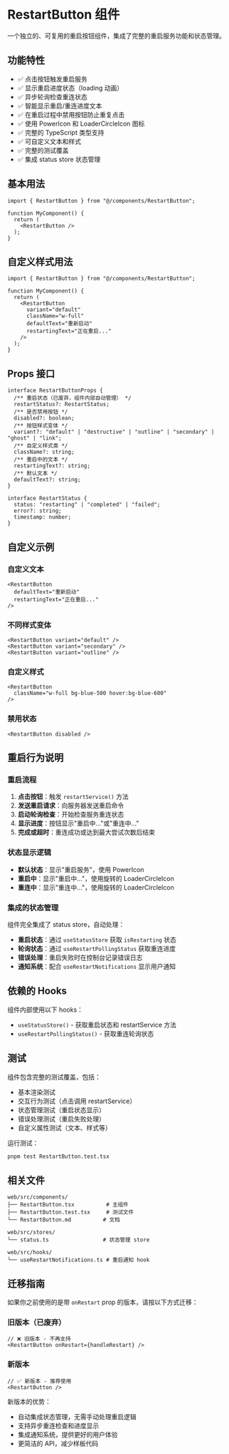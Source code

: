 # RestartButton 组件

一个独立的、可复用的重启按钮组件，集成了完整的重启服务功能和状态管理。

## 功能特性

- ✅ 点击按钮触发重启服务
- ✅ 显示重启进度状态（loading 动画）
- ✅ 异步轮询检查重连状态
- ✅ 智能显示重启/重连进度文本
- ✅ 在重启过程中禁用按钮防止重复点击
- ✅ 使用 PowerIcon 和 LoaderCircleIcon 图标
- ✅ 完整的 TypeScript 类型支持
- ✅ 可自定义文本和样式
- ✅ 完整的测试覆盖
- ✅ 集成 status store 状态管理

## 基本用法

```tsx
import { RestartButton } from "@/components/RestartButton";

function MyComponent() {
  return (
    <RestartButton />
  );
}
```

## 自定义样式用法

```tsx
import { RestartButton } from "@/components/RestartButton";

function MyComponent() {
  return (
    <RestartButton
      variant="default"
      className="w-full"
      defaultText="重新启动"
      restartingText="正在重启..."
    />
  );
}
```

## Props 接口

```tsx
interface RestartButtonProps {
  /** 重启状态（已废弃，组件内部自动管理） */
  restartStatus?: RestartStatus;
  /** 是否禁用按钮 */
  disabled?: boolean;
  /** 按钮样式变体 */
  variant?: "default" | "destructive" | "outline" | "secondary" | "ghost" | "link";
  /** 自定义样式类 */
  className?: string;
  /** 重启中的文本 */
  restartingText?: string;
  /** 默认文本 */
  defaultText?: string;
}

interface RestartStatus {
  status: "restarting" | "completed" | "failed";
  error?: string;
  timestamp: number;
}
```

## 自定义示例

### 自定义文本

```tsx
<RestartButton
  defaultText="重新启动"
  restartingText="正在重启..."
/>
```

### 不同样式变体

```tsx
<RestartButton variant="default" />
<RestartButton variant="secondary" />
<RestartButton variant="outline" />
```

### 自定义样式

```tsx
<RestartButton
  className="w-full bg-blue-500 hover:bg-blue-600"
/>
```

### 禁用状态

```tsx
<RestartButton disabled />
```

## 重启行为说明

### 重启流程

1. **点击按钮**：触发 `restartService()` 方法
2. **发送重启请求**：向服务器发送重启命令
3. **启动轮询检查**：开始检查服务重连状态
4. **显示进度**：按钮显示"重启中..."或"重连中..."
5. **完成或超时**：重连成功或达到最大尝试次数后结束

### 状态显示逻辑

- **默认状态**：显示"重启服务"，使用 PowerIcon
- **重启中**：显示"重启中..."，使用旋转的 LoaderCircleIcon
- **重连中**：显示"重连中..."，使用旋转的 LoaderCircleIcon

### 集成的状态管理

组件完全集成了 status store，自动处理：

- **重启状态**：通过 `useStatusStore` 获取 `isRestarting` 状态
- **轮询状态**：通过 `useRestartPollingStatus` 获取重连进度
- **错误处理**：重启失败时在控制台记录错误日志
- **通知系统**：配合 `useRestartNotifications` 显示用户通知

## 依赖的 Hooks

组件内部使用以下 hooks：

- `useStatusStore()` - 获取重启状态和 restartService 方法
- `useRestartPollingStatus()` - 获取重连轮询状态

## 测试

组件包含完整的测试覆盖，包括：

- 基本渲染测试
- 交互行为测试（点击调用 restartService）
- 状态管理测试（重启状态显示）
- 错误处理测试（重启失败处理）
- 自定义属性测试（文本、样式等）

运行测试：

```bash
pnpm test RestartButton.test.tsx
```

## 相关文件

```text
web/src/components/
├── RestartButton.tsx          # 主组件
├── RestartButton.test.tsx     # 测试文件
└── RestartButton.md          # 文档

web/src/stores/
└── status.ts                 # 状态管理 store

web/src/hooks/
└── useRestartNotifications.ts # 重启通知 hook
```

## 迁移指南

如果你之前使用的是带 `onRestart` prop 的版本，请按以下方式迁移：

### 旧版本（已废弃）

```tsx
// ❌ 旧版本 - 不再支持
<RestartButton onRestart={handleRestart} />
```

### 新版本

```tsx
// ✅ 新版本 - 推荐使用
<RestartButton />
```

新版本的优势：

- 自动集成状态管理，无需手动处理重启逻辑
- 支持异步重连检查和进度显示
- 集成通知系统，提供更好的用户体验
- 更简洁的 API，减少样板代码
